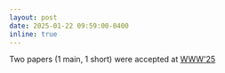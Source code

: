 ```yaml
---
layout: post
date: 2025-01-22 09:59:00-0400
inline: true
---
```


Two papers (1 main, 1 short) were accepted at [WWW'25]()
